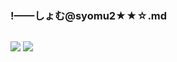 ### !——しょむ@syomu2★★☆.md
![]()

![](https://pbs.twimg.com/media/EAXrPE_UIAAENCx?format=jpg&name=4096x4096)
![](https://pbs.twimg.com/media/EDgZyhWUYAYOMlV?format=jpg&name=4096x4096)
